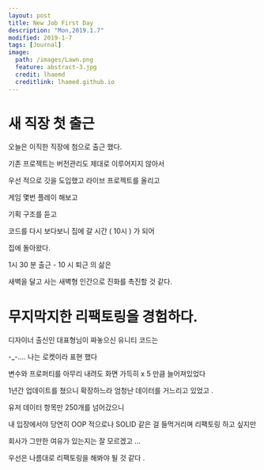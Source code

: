 ```yaml
---
layout: post
title: New Job First Day
description: "Mon,2019.1.7"
modified: 2019-1-7
tags: [Journal]
image:
  path: /images/Lawn.png
  feature: abstract-3.jpg
  credit: lhaemd
  creditlink: lhamed.github.io
---
```


# 새 직장 첫 출근 

오늘은 이직한 직장에 첨으로 출근 했다.

기존 프로젝트는 버전관리도 제대로 이루어지지 않아서 

우선 적으로 깃을 도입했고 라이브 프로젝트를 올리고 

게임 몇번 플레이 해보고 

기획 구조를 듣고 

코드를 다시 보다보니 집에 갈 시간 ( 10시 ) 가 되어 

집에 돌아왔다. 

1시 30 분 출근 - 10 시 퇴근 의 삶은 

새벽을 달고 사는 새벽형 인간으로 진화를 촉진할 것 같다. 

# 무지막지한 리팩토링을 경험하다.

디자이너 출신인 대표형님이 짜놓으신 유니티 코드는 

-_-.... 나는 로켓이라 표현 했다 

변수와 프로퍼티를 아무리 내려도 화면 가득히 x 5 만큼 늘어져있었다 

1년간 업데이트를 쳤으니 확장하느라 엄청난 데이터를 거느리고 있었고 .

유저 데이터 항목만 250개를 넘어갔으니 

내 입장에서야 당연히 OOP 적으로나 SOLID 같은 걸 들먹거리며 리팩토링 하고 싶지만 

회사가 그만한 여유가 있는지는 잘 모르겠고 ... 

우선은 나름대로 리팩토링을 해봐야 될 것 같다 . 


